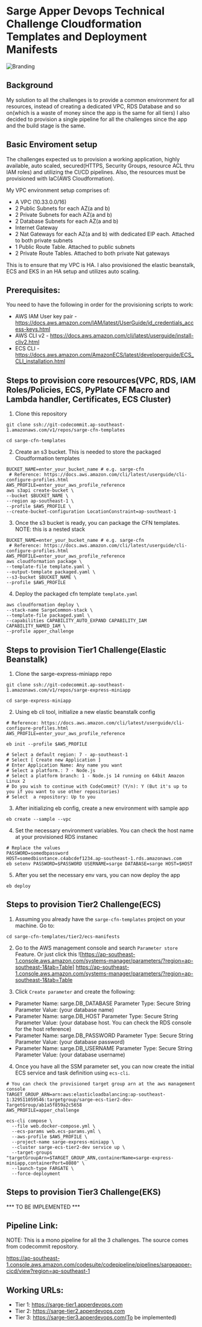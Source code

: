 # Sarge Apper Devops Technical Challenge Cloudformation Templates and Deployment Manifests 

![Branding](https://media-exp1.licdn.com/dms/image/C510BAQHAhem3MAGMOw/company-logo_100_100/0/1548069481911?e=1619654400&v=beta&t=RMd-5dJ-YxQ475FznaYdeTFtQLf1NPNGCIw8g_Z5q-8) 


## Background

My solution to all the challenges is to provide a common environment for all resources, instead of creating a dedicated VPC, RDS Database and so on(which is a waste of money since the app is the same for all tiers)
I also decided to provision a single pipeline for all the challenges since the app and the build stage is the same.

## Basic Enviroment setup

The challenges expected us to provision a working application, highly available, auto scaled, secured(HTTPS, Security Groups, resource ACL thru IAM roles) and utilizing the CI/CD pipelines.
Also, the resources must be provisioned with IaC(AWS Cloudformation).

My VPC environment setup comprises of:
* A VPC (10.33.0.0/16)
* 2 Public Subnets for each AZ(a and b)
* 2 Private Subnets for each AZ(a and b)
* 2 Database Subnets for each AZ(a and b)
* Internet Gateway
* 2 Nat Gateways for each AZ(a and b) with dedicated EIP each. Attached to both private subnets
* 1 Public Route Table. Attached to public subnets
* 2 Private Route Tables. Attached to both private Nat gateways

This is to ensure that my VPC is HA. I also provisioned the elastic beanstalk, ECS and EKS in an HA setup and utilizes auto scaling.

## Prerequisites:

You need to have the following in order for the provisioning scripts to work:

* AWS IAM User key pair - https://docs.aws.amazon.com/IAM/latest/UserGuide/id_credentials_access-keys.html
* AWS CLI v2 - https://docs.aws.amazon.com/cli/latest/userguide/install-cliv2.html
* ECS CLI - https://docs.aws.amazon.com/AmazonECS/latest/developerguide/ECS_CLI_installation.html

## Steps to provision core resources(VPC, RDS, IAM Roles/Policies, ECS, PyPlate CF Macro and Lambda handler, Certificates, ECS Cluster)

1. Clone this repository

```
git clone ssh://git-codecommit.ap-southeast-1.amazonaws.com/v1/repos/sarge-cfn-templates

cd sarge-cfn-templates

```

2. Create an s3 bucket. This is needed to store the packaged Cloudformation templates

```
BUCKET_NAME=enter_your_bucket_name # e.g. sarge-cfn
 # Reference: https://docs.aws.amazon.com/cli/latest/userguide/cli-configure-profiles.html
AWS_PROFILE=enter_your_aws_profile_reference
aws s3api create-bucket \
--bucket $BUCKET_NAME \
--region ap-southeast-1 \
--profile $AWS_PROFILE \
--create-bucket-configuration LocationConstraint=ap-southeast-1
```

3. Once the s3 bucket is ready, you can package the CFN templates. NOTE: this is a nested stack

```
BUCKET_NAME=enter_your_bucket_name # e.g. sarge-cfn
 # Reference: https://docs.aws.amazon.com/cli/latest/userguide/cli-configure-profiles.html
AWS_PROFILE=enter_your_aws_profile_reference
aws cloudformation package \
--template-file template.yaml \
--output-template packaged.yaml \
--s3-bucket $BUCKET_NAME \
--profile $AWS_PROFILE
```

4. Deploy the packaged cfn template `template.yaml`

```
aws cloudformation deploy \
--stack-name SargeCommon-stack \
--template-file packaged.yaml \
--capabilities CAPABILITY_AUTO_EXPAND CAPABILITY_IAM CAPABILITY_NAMED_IAM \
--profile apper_challenge
```

## Steps to provision Tier1 Challenge(Elastic Beanstalk)

1. Clone the sarge-express-miniapp repo

```
git clone ssh://git-codecommit.ap-southeast-1.amazonaws.com/v1/repos/sarge-express-miniapp

cd sarge-express-miniapp
```

2. Using eb cli tool, initialize a new elastic beanstalk config 

```
# Reference: https://docs.aws.amazon.com/cli/latest/userguide/cli-configure-profiles.html
AWS_PROFILE=enter_your_aws_profile_reference 

eb init --profile $AWS_PROFILE

# Select a default region: 7 - ap-southeast-1
# Select [ Create new Application ]
# Enter Application Name: Any name you want
# Select a platform.: 7 - Node.js
# Select a platform branch: 1 - Node.js 14 running on 64bit Amazon Linux 2
# Do you wish to continue with CodeCommit? (Y/n): Y (But it's up to you if you want to use other repositories)
# Select  a repository: Up to you
```

3. After initializing eb config, create a new environment with sample app

```
eb create --sample --vpc
```

4. Set the necessary environment variables. You can check the host name at your provisioned RDS instanec

```
# Replace the values
PASSWORD=somedbpassword
HOST=somedbisntance.c4abcdef1234.ap-southeast-1.rds.amazonaws.com
eb setenv PASSWORD=$PASSWORD USERNAME=sarge DATABASE=sarge HOST=$HOST
```

5. After you set the necessary env vars, you can now deploy the app

```
eb deploy
```

## Steps to provision Tier2 Challenge(ECS)

1. Assuming you already have the `sarge-cfn-templates` project on your machine. Go to:

```
cd sarge-cfn-templates/tier2/ecs-manifests
```

2. Go to the AWS management console and search `Parameter store` Feature. Or just click this ![https://ap-southeast-1.console.aws.amazon.com/systems-manager/parameters/?region=ap-southeast-1&tab=Table] https://ap-southeast-1.console.aws.amazon.com/systems-manager/parameters/?region=ap-southeast-1&tab=Table

3. Click `Create parameter` and create the following:
  * Parameter Name: sarge.DB_DATABASE
    Parameter Type: Secure String
    Parameter Value: (your database name)
  * Parameter Name: sarge.DB_HOST
    Parameter Type: Secure String
    Parameter Value: (your database host. You can check the RDS console for the host reference)
  * Parameter Name: sarge.DB_PASSWORD
    Parameter Type: Secure String
    Parameter Value: (your database password)
  * Parameter Name: sarge.DB_USERNAME
    Parameter Type: Secure String
    Parameter Value: (your database username)

4. Once you have all the SSM parameter set, you can now create the initial ECS service and task definition using `ecs-cli`.

```
# You can check the provisioned target group arn at the aws management console
TARGET_GROUP_ARN=arn:aws:elasticloadbalancing:ap-southeast-1:329511059546:targetgroup/sarge-ecs-tier2-dev-TargetGroup/ab1a5f859a2c5658
AWS_PROFILE=apper_challenge

ecs-cli compose \
  --file web.docker-compose.yml \
  --ecs-params web.ecs-params.yml \
  --aws-profile $AWS_PROFILE \
  --project-name sarge-express-miniapp \
  --cluster sarge-ecs-tier2-dev service up \
  --target-groups "targetGroupArn=$TARGET_GROUP_ARN,containerName=sarge-express-miniapp,containerPort=8080" \
  --launch-type FARGATE \
  --force-deployment
```

## Steps to provision Tier3 Challenge(EKS)

*** TO BE IMPLEMENTED ***

## Pipeline Link:

NOTE: This is a mono pipeline for all the 3 challenges. The source comes from codecommit repository.

https://ap-southeast-1.console.aws.amazon.com/codesuite/codepipeline/pipelines/sargeapper-cicd/view?region=ap-southeast-1

## Working URLs:

* Tier 1: https://sarge-tier1.apperdevops.com
* Tier 2: https://sarge-tier2.apperdevops.com
* Tier 3: https://sarge-tier3.apperdevops.com(To be implemented)
